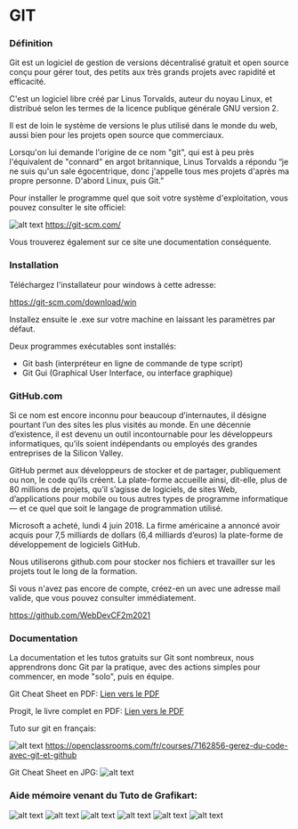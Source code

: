# GIT
### Définition
Git est un logiciel de gestion de versions décentralisé gratuit et open source conçu pour gérer tout, 
des petits aux très grands projets avec rapidité et efficacité. 

C'est un logiciel libre créé par Linus Torvalds, auteur du noyau Linux, 
et distribué selon les termes de la licence publique générale GNU version 2.

Il est de loin le système de versions le plus utilisé dans le monde du web, 
aussi bien pour les projets open source que commerciaux.

Lorsqu'on lui demande l'origine de ce nom "git",
qui est à peu près l'équivalent de "connard" en argot britannique,
Linus Torvalds a répondu “je ne suis qu'un sale égocentrique, 
donc j'appelle tous mes projets d'après ma propre personne. 
D'abord Linux, puis Git.”

Pour installer le programme quel que soit votre système d'exploitation,
vous pouvez consulter le site officiel:

![alt text](https://raw.githubusercontent.com/mikhawa/g_i_t/master/img/united-kingdom-flag-icon-16.png "EN") https://git-scm.com/ 

Vous trouverez également sur ce site une documentation conséquente.

### Installation

Téléchargez l'installateur pour windows à cette adresse:

https://git-scm.com/download/win

Installez ensuite le .exe sur votre machine en laissant les paramètres par défaut.

Deux programmes exécutables sont installés:

- Git bash (interpréteur en ligne de commande de type script)
- Git Gui (Graphical User Interface, ou interface graphique)

### GitHub.com
Si ce nom est encore inconnu pour beaucoup d’internautes, 
il désigne pourtant l’un des sites les plus visités au monde. 
En une décennie d’existence, 
il est devenu un outil incontournable pour 
les développeurs informatiques, 
qu’ils soient indépendants ou employés des grandes entreprises 
de la Silicon Valley.

GitHub permet aux développeurs de stocker et de partager, 
publiquement ou non, le code qu’ils créent. 
La plate-forme accueille ainsi, dit-elle, 
plus de 80 millions de projets, qu’il s’agisse de logiciels, 
de sites Web, d’applications pour mobile ou tous autres types 
de programme informatique — et ce quel que soit le langage de 
programmation utilisé.

Microsoft a acheté, lundi  4 juin 2018.
La firme américaine a annoncé avoir acquis pour 
7,5 milliards de dollars (6,4 milliards d’euros) la plate-forme 
de développement de logiciels GitHub.

Nous utiliserons github.com pour stocker nos fichiers et travailler 
sur les projets tout le long de la formation.

Si vous n'avez pas encore de compte, créez-en un avec une adresse
mail valide, que vous pouvez consulter immédiatement.

https://github.com/WebDevCF2m2021

### Documentation
La documentation et les tutos gratuits sur Git sont nombreux,
nous apprendrons donc Git par la pratique, 
avec des actions simples pour commencer, en mode "solo", puis en équipe.

Git Cheat Sheet en PDF:
[Lien vers le PDF](https://github.com/mikhawa/g_i_t/raw/master/doc/github-git-cheat-sheet.pdf "Git Cheat Sheet en PDF")

Progit, le livre complet en PDF:
[Lien vers le PDF](https://github.com/mikhawa/g_i_t/raw/master/doc/progit_v2.1.66.pdf "progit_v2.1.66.pdf")

Tuto sur git en français:

![alt text](https://raw.githubusercontent.com/mikhawa/g_i_t/master/img/france-flag-icon-16.png "FR") https://openclassrooms.com/fr/courses/7162856-gerez-du-code-avec-git-et-github


Git Cheat Sheet en JPG:
![alt text](https://github.com/mikhawa/g_i_t/raw/master/img/Git-cheat-sheet.jpg "EN")

### Aide mémoire venant du Tuto de Grafikart:

![alt text](https://github.com/mikhawa/g_i_t/raw/master/img/01-www.grafikart.fr-2020.01.23-10_35_59.png "EN")
![alt text](https://github.com/mikhawa/g_i_t/raw/master/img/02-www.grafikart.fr-2020.01.23-10_37_55.png "EN")
![alt text](https://github.com/mikhawa/g_i_t/raw/master/img/03-www.grafikart.fr-2020.01.23-10_38_59.png "EN")
![alt text](https://github.com/mikhawa/g_i_t/raw/master/img/04-www.grafikart.fr-2020.01.23-10_40_19.png "EN")
![alt text](https://github.com/mikhawa/g_i_t/raw/master/img/05-www.grafikart.fr-2020.01.23-10_41_24.png "EN")
![alt text](https://github.com/mikhawa/g_i_t/raw/master/img/06-www.grafikart.fr-2020.01.23-10_42_43.png "EN")


